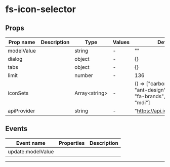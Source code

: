 # fs-icon-selector

## Props

| Prop name   | Description | Type                | Values | Default                                                                                |
| ----------- | ----------- | ------------------- | ------ | -------------------------------------------------------------------------------------- |
| modelValue  |             | string              | -      | ""                                                                                     |
| dialog      |             | object              | -      | {}                                                                                     |
| tabs        |             | object              | -      | {}                                                                                     |
| limit       |             | number              | -      | 136                                                                                    |
| iconSets    |             | Array&lt;string&gt; | -      | () =&gt; ["carbon", "ion", "ant-design", "fa-solid", "fa-brands", "fa-regular", "mdi"] |
| apiProvider |             | string              | -      | "https://api.iconify.design"                                                           |

## Events

| Event name        | Properties | Description |
| ----------------- | ---------- | ----------- |
| update:modelValue |            |

---

